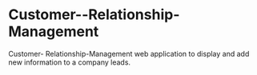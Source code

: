 # Customer--Relationship-Management
Customer- Relationship-Management web application to display and add new information to a company leads.

